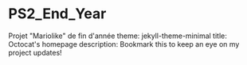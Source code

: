 # PS2_End_Year
Projet "Mariolike" de fin d'année
theme: jekyll-theme-minimal
title: Octocat's homepage
description: Bookmark this to keep an eye on my project updates!
